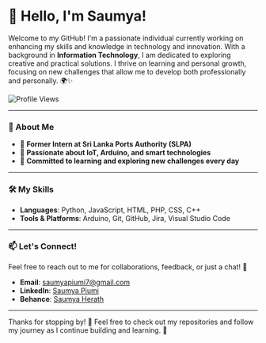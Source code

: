 # 👋 Hello, I'm Saumya!

Welcome to my GitHub! I'm a passionate individual currently working on enhancing my skills and knowledge in technology and innovation. With a background in **Information Technology**, I am dedicated to exploring creative and practical solutions. I thrive on learning and personal growth, focusing on new challenges that allow me to develop both professionally and personally. 🌍✨

![Profile Views](https://komarev.com/ghpvc/?username=SaumyaSL&color=blueviolet&style=flat-square)

---

### 🚀 About Me

- 💼 **Former Intern at Sri Lanka Ports Authority (SLPA)**
- 🧠 **Passionate about IoT, Arduino, and smart technologies** 
- 🌱 **Committed to learning and exploring new challenges every day** 

---

### 🛠️ My Skills

- **Languages**: Python, JavaScript, HTML, PHP, CSS, C++
- **Tools & Platforms**: Arduino, Git, GitHub, Jira, Visual Studio Code

---

### 📫 Let's Connect!

Feel free to reach out to me for collaborations, feedback, or just a chat! 🤝

- **Email**: [saumyapiumi7@gmail.com](mailto:saumyapiumi7@gmail.com)
- **LinkedIn**: [Saumya Piumi](https://www.linkedin.com/in/saumya-piumi-977ab7291/)
- **Behance**: [Saumya Herath](https://www.behance.net/saumyaherath)


---

Thanks for stopping by! 🎉 Feel free to check out my repositories and follow my journey as I continue building and learning. 🌱
